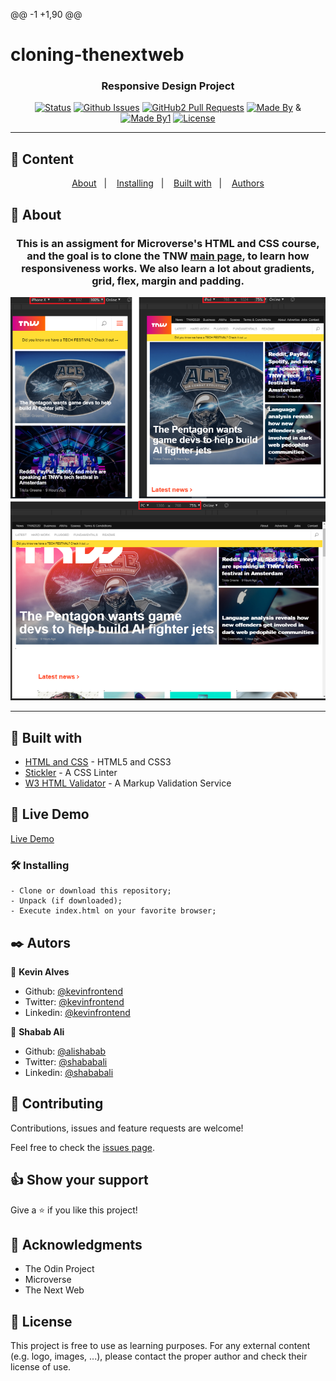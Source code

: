 @@ -1 +1,90 @@
# cloning-thenextweb
<h3 align="center">Responsive Design Project</h3>

<div align="center">

[![Status](https://img.shields.io/badge/status-active-success.svg)](https://raw.githack.com/alishabab/cloning-thenextweb/feature/index.html)
[![Github Issues](https://img.shields.io/badge/GitHub-Issues-orange)](https://github.com/alishabab/cloning-thenextweb/issues)
[![GitHub2 Pull Requests](https://img.shields.io/badge/GitHub-Pull%20Requests-blue)](https://github.com/alishabab/cloning-thenextweb/pulls)
[![Made By](https://img.shields.io/badge/Made%20By-Kevin%20Alves-brightgreen)](https://github.com/kevinfrontend)
&
[![Made By1](https://img.shields.io/badge/Made%20By-Shabab%20Ali-brightgreen)](https://github.com/alishabab)
[![License](https://img.shields.io/badge/license-MIT-blue.svg)](/LICENSE)

</div>

---

## 📝 Content
<p align="center">
<a href="#about">About</a>&nbsp;&nbsp;&nbsp;|&nbsp;&nbsp;&nbsp;
<a href="#installing">Installing</a>&nbsp;&nbsp;&nbsp;|&nbsp;&nbsp;&nbsp;
<a href="#built_using">Built with</a>&nbsp;&nbsp;&nbsp;|&nbsp;&nbsp;&nbsp;
<a href="#authors">Authors</a>
</p>


## 🧐 About <a name = "about"></a>
<h3 align="center"> This is an assigment for Microverse's HTML and CSS course, and the goal is to clone the TNW <a href="https://thenextweb.com/">main page</a>, to learn how responsiveness works. We also learn a lot about gradients, grid, flex, margin and padding.</h3>
<p align="center">
  <a href="" rel="noopener">
 <img src="./img/screenshot.png" alt="Project Screenshot"></a>
</p>

---

## 🔧 Built with<a name = "built_using"></a>

- [HTML and CSS](https://www.w3schools.com/) - HTML5 and CSS3
- [Stickler](https://stickler-ci.com) - A CSS Linter 
- [W3 HTML Validator](https://validator.w3.org/) - A Markup Validation Service

## 🔴 Live Demo

[Live Demo](https://raw.githack.com/alishabab/cloning-thenextweb/feature/index.html)

### 🛠 Installing <a name = "installing"></a>

```
- Clone or download this repository;
- Unpack (if downloaded);
- Execute index.html on your favorite browser;

```
## ✒️  Autors <a name = "authors"></a>

👤 **Kevin Alves**

- Github: [@kevinfrontend](https://github.com/Kevinalvesdev)
- Twitter: [@kevinfrontend](https://twitter.com/kevinnnmn)
- Linkedin: [@kevinfrontend](https://www.linkedin.com/in/kevinnn/)

👤 **Shabab Ali**

- Github: [@alishabab](https://github.com/alishabab)
- Twitter: [@shababali](https://twitter.com/shababali)
- Linkedin: [@shababali](https://www.linkedin.com/in/shababali/)


## 🤝 Contributing

Contributions, issues and feature requests are welcome!

Feel free to check the [issues page](https://github.com/alishabab/cloning-thenextweb/issues).


## 👍 Show your support

Give a ⭐️ if you like this project!


## 👊 Acknowledgments

- The Odin Project
- Microverse
- The Next Web 


## 📝 License

This project is free to use as learning purposes. For any external content (e.g. logo, images, ...), please contact the proper author and check their license of use.
